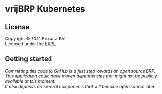 # vrijBRP Kubernetes

## License
Copyright &copy; 2021 Procura BV. \
Licensed under the [EUPL](https://github.com/vrijBRP/vrijBRP/blob/master/LICENSE.md)

## Getting started
_Committing this code to GitHub is a first step towards an open source BRP._ \
_This application could have maven dependencies that might not be publicly available at this moment._\
_It also depends on several components that will become open source later._
